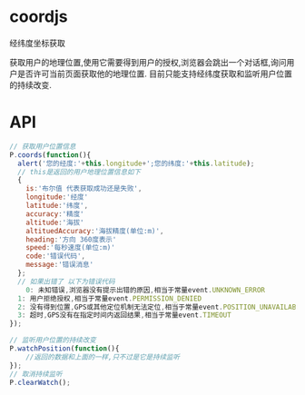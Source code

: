 # coordjs
经纬度坐标获取

获取用户的地理位置,使用它需要得到用户的授权,浏览器会跳出一个对话框,询问用户是否许可当前页面获取他的地理位置.
目前只能支持经纬度获取和监听用户位置的持续改变.

# API

```javascript
// 获取用户位置信息
P.coords(function(){
  alert('您的经度:'+this.longitude+';您的纬度:'+this.latitude);
  // this是返回的用户地理位置信息如下
  {
    is:'布尔值 代表获取成功还是失败',
    longitude:'经度'
    latitude:'纬度',
    accuracy:'精度'    
    altitude:'海拔'
    altituedAccuracy:'海拔精度(单位:m)',
    heading:'方向 360度表示'
    speed:'每秒速度(单位:m)'
    code:'错误代码',
    message:'错误消息'
  };
  // 如果出错了 以下为错误代码
	0: 未知错误,浏览器没有提示出错的原因,相当于常量event.UNKNOWN_ERROR
  1: 用户拒绝授权,相当于常量event.PERMISSION_DENIED
  2: 没有得到位置,GPS或其他定位机制无法定位,相当于常量event.POSITION_UNAVAILABLE
  3: 超时,GPS没有在指定时间内返回结果,相当于常量event.TIMEOUT
});

// 监听用户位置的持续改变
P.watchPosition(function(){
	//返回的数据和上面的一样,只不过是它是持续监听
});
// 取消持续监听
P.clearWatch();
```
